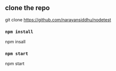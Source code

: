 
## clone the repo
git clone https://github.com/narayansiddhu/nodetest
### `npm install`
npm insall

### `npm start`
npm start
